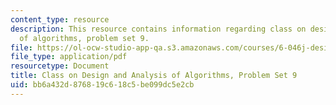 ```yaml
---
content_type: resource
description: This resource contains information regarding class on design and analysis
  of algorithms, problem set 9.
file: https://ol-ocw-studio-app-qa.s3.amazonaws.com/courses/6-046j-design-and-analysis-of-algorithms-spring-2015/bb6a432d876819c618c5be099dc5e2cb_MIT6_046JS15_pset9.pdf
file_type: application/pdf
resourcetype: Document
title: Class on Design and Analysis of Algorithms, Problem Set 9
uid: bb6a432d-8768-19c6-18c5-be099dc5e2cb
---
```

